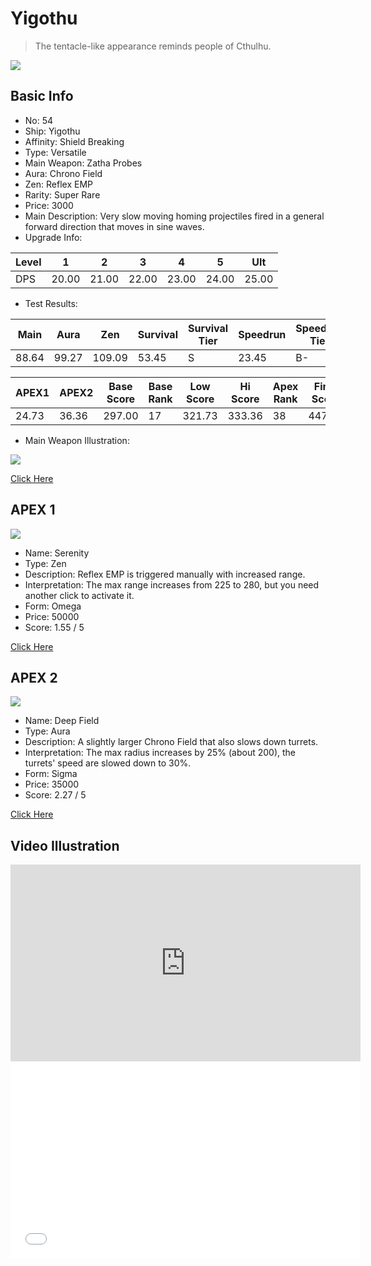 # Yigothu

> The tentacle-like appearance reminds people of Cthulhu.

<img src="/ships/ship_54.png" style={{zoom:1}}/>

## Basic Info

- No: 54
- Ship: Yigothu
- Affinity: Shield Breaking
- Type: Versatile
- Main Weapon: Zatha Probes
- Aura: Chrono Field
- Zen: Reflex EMP
- Rarity: Super Rare
- Price: 3000
- Main Description: Very slow moving homing projectiles fired in a general forward direction that moves in sine waves.
- Upgrade Info: 

| Level | 1 | 2 | 3 | 4 | 5 | Ult |
|--|--|--|--|--|--|--|
| DPS | 20.00 | 21.00 | 22.00 | 23.00 | 24.00 | 25.00 |

- Test Results: 

| Main | Aura | Zen | Survival | Survival Tier | Speedrun | Speedrun Tier | Fun | Fun Tier |
|--|--|--|--|--|--|--|--|--|
| 88.64 | 99.27 | 109.09 | 53.45 | S | 23.45 | B- | 37.09 | B+ |

| APEX1 | APEX2 | Base Score | Base Rank | Low Score | Hi Score | Apex Rank | Final Score | FinalRank |
|--|--|--|--|--|--|--|--|--|
| 24.73 | 36.36 | 297.00 | 17 | 321.73 | 333.36 | 38 | 447.36 | 32 |

- Main Weapon Illustration:

<img src="/illustration/main_54.gif" style={{zoom:1}}/>

[Click Here](https://gamefaqs.gamespot.com/iphone/193681-phoenix-ii/faqs/76704/ship-details-part-6#yigothu)

## APEX 1

<img src="/ships/ship_54_apex_1.png" style={{zoom:1}}/>

- Name: Serenity
- Type: Zen
- Description: Reflex EMP is triggered manually with increased range.
- Interpretation: The max range increases from 225 to 280, but you need another click to activate it.
- Form: Omega
- Price: 50000
- Score: 1.55 / 5

[Click Here](https://gamefaqs.gamespot.com/iphone/193681-phoenix-ii/faqs/76704/ship-details-part-6#omega-remp-serenity-c50000)

## APEX 2

<img src="/ships/ship_54_apex_2.png" style={{zoom:1}}/>

- Name: Deep Field
- Type: Aura
- Description: A slightly larger Chrono Field that also slows down turrets.
- Interpretation: The max radius increases by 25% (about 200), the turrets' speed are slowed down to 30%.
- Form: Sigma
- Price: 35000
- Score: 2.27 / 5

[Click Here](https://gamefaqs.gamespot.com/iphone/193681-phoenix-ii/faqs/76704/ship-details-part-6#sigma-chrono-deep-field-c35000)

## Video Illustration

<iframe width="560" height="315" src="https://www.youtube.com/embed/sfeCWG88ttY?si=RJHfGTqqtnttvOrB" title="YouTube video player" frameborder="0" allow="accelerometer; autoplay; clipboard-write; encrypted-media; gyroscope; picture-in-picture; web-share" referrerpolicy="strict-origin-when-cross-origin" allowfullscreen></iframe>

<br/>

<iframe width="560" height="315" src="//player.bilibili.com/player.html?aid=349202119&bvid=BV1hR4y1S7AK&cid=937164172&p=1&autoplay=false" scrolling="no" border="0" frameborder="no" allow="accelerometer; autoplay; clipboard-write; encrypted-media; gyroscope; picture-in-picture; web-share" framespacing="0" allowfullscreen="true"> </iframe>
